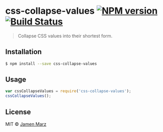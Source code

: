 # css-collapse-values [![NPM version](https://badge.fury.io/js/css-collapse-values.svg)](https://npmjs.org/package/css-collapse-values) [![Build Status](https://travis-ci.org/jamen/css-collapse-values.svg?branch=master)](https://travis-ci.org/jamen/css-collapse-values)

> Collapse CSS values into their shortest form. 

## Installation

```sh
$ npm install --save css-collapse-values
```

## Usage

```js
var cssCollapseValues = require('css-collapse-values');
cssCollapseValues();
```

## License

MIT © [Jamen Marz](https://github.com/jamen)
